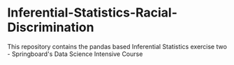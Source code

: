 # Inferential-Statistics-Racial-Discrimination
This repository contains the pandas based Inferential Statistics exercise two - Springboard's Data Science Intensive Course

